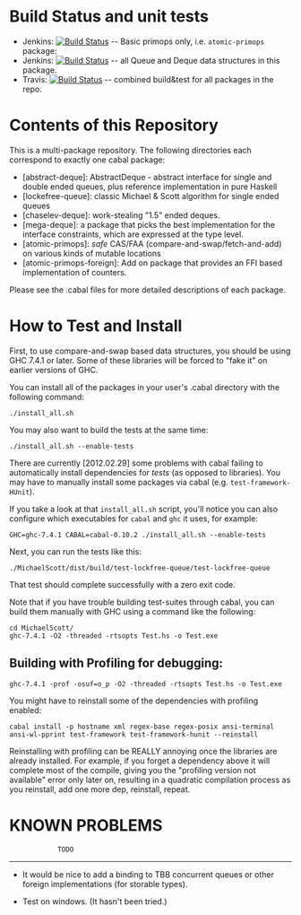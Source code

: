
Build Status and unit tests
===========================

 * Jenkins: [![Build Status](http://tester-lin.soic.indiana.edu:8080/buildStatus/icon?job=Haskell-LockFree_primops)](http://tester-lin.soic.indiana.edu:8080/job/Haskell-LockFree_primops/) -- Basic primops only, i.e. `atomic-primops` package:
 * Jenkins: [![Build Status](http://tester-lin.soic.indiana.edu:8080/buildStatus/icon?job=Haskell-LockFree_dataStructs)](http://tester-lin.soic.indiana.edu:8080/job/Haskell-LockFree_dataStructs) -- all Queue and Deque data structures in this package.
 * Travis: [![Build Status](https://travis-ci.org/rrnewton/haskell-lockfree.svg?branch=master)](https://travis-ci.org/rrnewton/haskell-lockfree) -- combined build&test for all packages in the repo.

Contents of this Repository
================================================================================

This is a multi-package repository.  The following directories
each correspond to exactly one cabal package:

 * [abstract-deque]: AbstractDeque - abstract interface for single and
    double ended queues, plus reference implementation in pure Haskell
 * [lockefree-queue]: classic Michael & Scott algorithm for single ended queues
 * [chaselev-deque]: work-stealing "1.5" ended deques.
 * [mega-deque]: a package that picks the best implementation for the
    interface constraints, which are expressed at the type level.
 * [atomic-primops]: *safe* CAS/FAA (compare-and-swap/fetch-and-add) on various kinds of mutable locations
 * [atomic-primops-foreign]: Add on package that provides an FFI based
   implementation of counters.

Please see the .cabal files for more detailed descriptions of each package.


How to Test and Install
================================================================================

First, to use compare-and-swap based data structures, you should be
using GHC 7.4.1 or later.  Some of these libraries will be forced to
"fake it" on earlier versions of GHC.

You can install all of the packages in your user's .cabal directory
with the following command:

    ./install_all.sh

You may also want to build the tests at the same time:

    ./install_all.sh --enable-tests

There are currently [2012.02.29] some problems with cabal failing to
automatically install dependencies for *tests* (as opposed to
libraries).  You may have to manually install some packages via cabal
(e.g. `test-framework-HUnit`).

If you take a look at that `install_all.sh` script, you'll notice you
can also configure which executables for `cabal` and `ghc` it uses,
for example:

    GHC=ghc-7.4.1 CABAL=cabal-0.10.2 ./install_all.sh --enable-tests

Next, you can run the tests like this:

    ./MichaelScott/dist/build/test-lockfree-queue/test-lockfree-queue

That test should complete successfully with a zero exit code.

Note that if you have trouble building test-suites through cabal, you
can build them manually with GHC using a command like the following:

    cd MichaelScott/
    ghc-7.4.1 -O2 -threaded -rtsopts Test.hs -o Test.exe

Building with Profiling for debugging:
----------------------------------------


    ghc-7.4.1 -prof -osuf=o_p -O2 -threaded -rtsopts Test.hs -o Test.exe

You might have to reinstall some of the dependencies with profiling
enabled:

    cabal install -p hostname xml regex-base regex-posix ansi-terminal ansi-wl-pprint test-framework test-framework-hunit --reinstall

Reinstalling with profiling can be REALLY annoying once the libraries
are already installed.  For example, if you forget a dependency above
it will complete most of the compile, giving you the "profiling
version not available" error only later on, resulting in a quadratic
compilation process as you reinstall, add one more dep, reinstall,
repeat.



KNOWN PROBLEMS
================================================================================

                TODO
----------------------------------------

 * It would be nice to add a binding to TBB concurrent queues or other
   foreign implementations (for storable types).

 * Test on windows.  (It hasn't been tried.)
